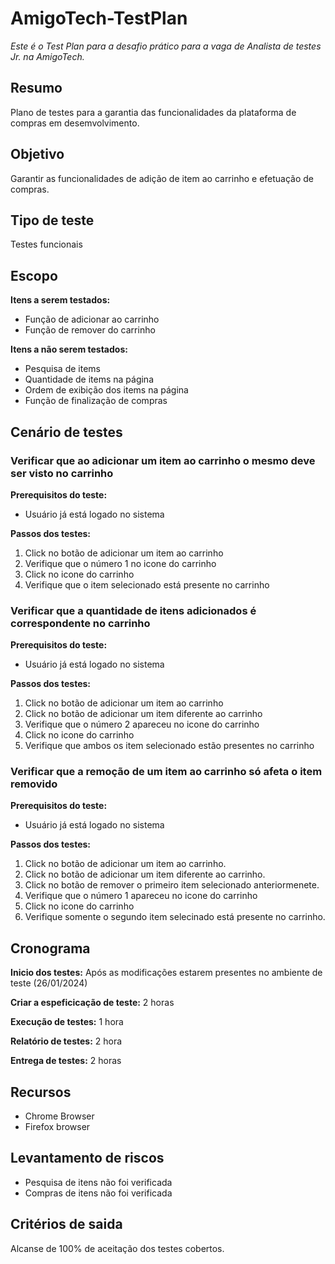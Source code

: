 # AmigoTech-TestPlan

*Este é o Test Plan para a desafio prático para a vaga de Analista de testes Jr. na AmigoTech.*

## Resumo

Plano de testes para a garantia das funcionalidades da plataforma de compras em desemvolvimento.

## Objetivo

Garantir as funcionalidades de adição de item ao carrinho e efetuação de compras.

## Tipo de teste

Testes funcionais

## Escopo

**Itens a serem testados:**

* Função de adicionar ao carrinho
* Função de remover do carrinho

**Itens a não serem testados:**

* Pesquisa de items
* Quantidade de items na página
* Ordem de exibição dos items na página
* Função de finalização de compras

## Cenário de testes

### Verificar que ao adicionar um item ao carrinho o mesmo deve ser visto no carrinho

**Prerequisitos do teste:**

* Usuário já está logado no sistema

**Passos dos testes:**

1. Click no botão de adicionar um item ao carrinho
2. Verifique que o número 1 no icone do carrinho
3. Click no icone do carrinho
4. Verifique que o item selecionado está presente no carrinho

### Verificar que a quantidade de itens adicionados é correspondente no carrinho

**Prerequisitos do teste:**

* Usuário já está logado no sistema

**Passos dos testes:**

1. Click no botão de adicionar um item ao carrinho
2. Click no botão de adicionar um item diferente ao carrinho
3. Verifique que o número 2 apareceu no icone do carrinho
4. Click no icone do carrinho
5. Verifique que ambos os item selecionado estão presentes no carrinho

### Verificar que a remoção de um item ao carrinho só afeta o item removido

**Prerequisitos do teste:**

* Usuário já está logado no sistema

**Passos dos testes:**

1. Click no botão de adicionar um item ao carrinho.
2. Click no botão de adicionar um item diferente ao carrinho.
3. Click no botão de remover o primeiro item selecionado anteriormenete.
4. Verifique que o número 1 apareceu no icone do carrinho
5. Click no icone do carrinho
6. Verifique somente o segundo item selecinado está presente no carrinho.

## Cronograma

**Inicio dos testes:** Após as modificações estarem presentes no ambiente de teste (26/01/2024)

**Criar a espeficicação de teste:** 2 horas

**Execução de testes:** 1 hora

**Relatório de testes:** 2 hora

**Entrega de testes:** 2 horas

## Recursos

* Chrome Browser
* Firefox browser

## Levantamento de riscos

* Pesquisa de itens não foi verificada
* Compras de itens não foi verificada

## Critérios de saida

Alcanse de 100% de aceitação dos testes cobertos.
